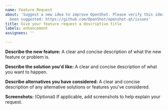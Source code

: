 ```yaml
---
name: Feature Request
about: 'Suggest a new idea to improve OpenShot. Please verify this idea has not already
  been suggested: https://github.com/OpenShot/openshot-qt/issues'
title: Give your feature request a descriptive title
labels: enhancement
assignees: ''

---
```


**Describe the new feature:**
A clear and concise description of what the new feature or problem is.

**Describe the solution you'd like:**
A clear and concise description of what you want to happen.

**Describe alternatives you have considered:**
A clear and concise description of any alternative solutions or features you've considered.

**Screenshots:** (Optional)
If applicable, add screenshots to help explain your request.
